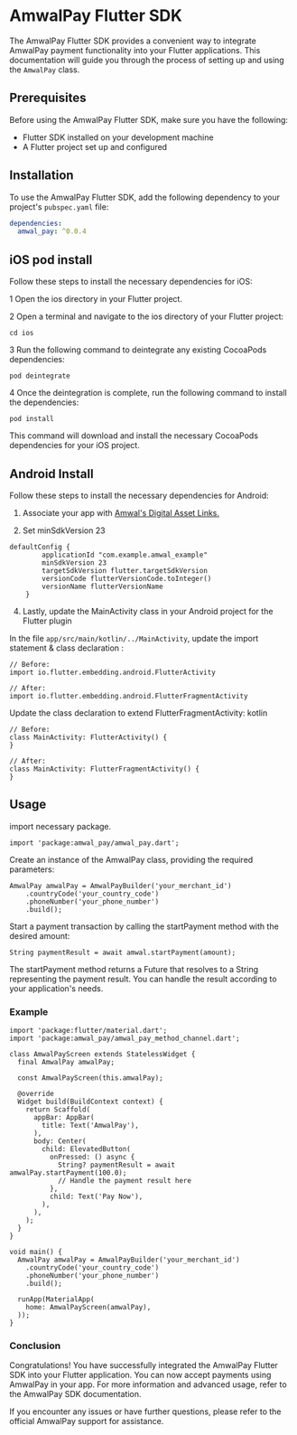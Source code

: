 # AmwalPay Flutter SDK

The AmwalPay Flutter SDK provides a convenient way to integrate AmwalPay payment functionality into your Flutter applications. This documentation will guide you through the process of setting up and using the `AmwalPay` class.

## Prerequisites

Before using the AmwalPay Flutter SDK, make sure you have the following:

- Flutter SDK installed on your development machine
- A Flutter project set up and configured

## Installation

To use the AmwalPay Flutter SDK, add the following dependency to your project's `pubspec.yaml` file:

```yaml
dependencies:
  amwal_pay: ^0.0.4
```

## iOS pod install

Follow these steps to install the necessary dependencies for iOS:

1 Open the ios directory in your Flutter project.

2 Open a terminal and navigate to the ios directory of your Flutter project:

```
cd ios
```
3 Run the following command to deintegrate any existing CocoaPods dependencies:

```
pod deintegrate
```

4 Once the deintegration is complete, run the following command to install the dependencies:
```
pod install
```

This command will download and install the necessary CocoaPods dependencies for your iOS project.

## Android Install

Follow these steps to install the necessary dependencies for Android:

1. Associate your app with [Amwal's Digital Asset Links.](https://docs.amwal.tech/docs/setup)

2. Set minSdkVersion 23

```
defaultConfig {
        applicationId "com.example.amwal_example"
        minSdkVersion 23
        targetSdkVersion flutter.targetSdkVersion
        versionCode flutterVersionCode.toInteger()
        versionName flutterVersionName
    }
```

4. Lastly, update the MainActivity class in your Android project for the Flutter plugin

In the file `app/src/main/kotlin/../MainActivity`, update the import statement & class declaration :

```
// Before:
import io.flutter.embedding.android.FlutterActivity

// After:
import io.flutter.embedding.android.FlutterFragmentActivity
```

Update the class declaration to extend FlutterFragmentActivity:
kotlin

```
// Before:
class MainActivity: FlutterActivity() {
}

// After:
class MainActivity: FlutterFragmentActivity() {
}
```



## Usage

import necessary package.

```
import 'package:amwal_pay/amwal_pay.dart';
```
Create an instance of the AmwalPay class, providing the required parameters:

```
AmwalPay amwalPay = AmwalPayBuilder('your_merchant_id')
    .countryCode('your_country_code')
    .phoneNumber('your_phone_number')
    .build();
```

Start a payment transaction by calling the startPayment method with the desired amount:

```
String paymentResult = await amwal.startPayment(amount);
```

The startPayment method returns a Future that resolves to a String representing the payment result. You can handle the result according to your application's needs.

### Example

```
import 'package:flutter/material.dart';
import 'package:amwal_pay/amwal_pay_method_channel.dart';

class AmwalPayScreen extends StatelessWidget {
  final AmwalPay amwalPay;

  const AmwalPayScreen(this.amwalPay);

  @override
  Widget build(BuildContext context) {
    return Scaffold(
      appBar: AppBar(
        title: Text('AmwalPay'),
      ),
      body: Center(
        child: ElevatedButton(
          onPressed: () async {
            String? paymentResult = await amwalPay.startPayment(100.0);
            // Handle the payment result here
          },
          child: Text('Pay Now'),
        ),
      ),
    );
  }
}

void main() {
  AmwalPay amwalPay = AmwalPayBuilder('your_merchant_id')
    .countryCode('your_country_code')
    .phoneNumber('your_phone_number')
    .build();

  runApp(MaterialApp(
    home: AmwalPayScreen(amwalPay),
  ));
}

```

### Conclusion

Congratulations! You have successfully integrated the AmwalPay Flutter SDK into your Flutter application. You can now accept payments using AmwalPay in your app. For more information and advanced usage, refer to the AmwalPay SDK documentation.

If you encounter any issues or have further questions, please refer to the official AmwalPay support for assistance.